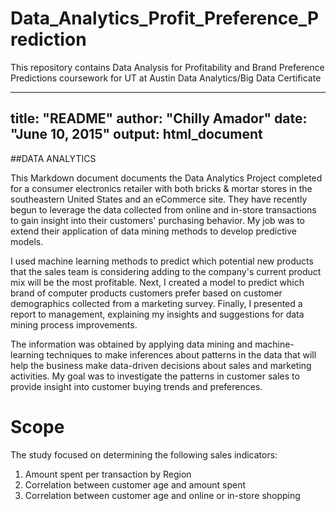 # Data_Analytics_Profit_Preference_Prediction
This repository contains Data Analysis for Profitability and Brand Preference Predictions coursework for UT at Austin Data Analytics/Big Data Certificate

---
title: "README"
author: "Chilly Amador"
date: "June 10, 2015"
output: html_document
---

##DATA ANALYTICS 

This Markdown document documents the Data Analytics Project completed for a consumer electronics retailer with both bricks & mortar stores in the southeastern United States and an eCommerce site. They have recently begun to leverage the data collected from online and in-store transactions to gain insight into their customers' purchasing behavior. My job was to extend their application of data mining methods to develop predictive models.

I used machine learning methods to predict which potential new products that the sales team is considering adding to the company's current product mix will be the most profitable.  Next, I created a model to predict which brand of computer products customers prefer based on customer demographics collected from a marketing survey. Finally, I presented  a report to management, explaining my insights and suggestions for data mining process improvements.

The information was obtained by applying data mining and machine-learning techniques to make inferences about patterns in the data that will help the business make data-driven decisions about sales and marketing activities. My goal was to investigate the patterns in customer sales to provide insight into customer buying trends and preferences. 

# Scope
 The study focused on determining the following sales indicators:
1.  Amount spent per transaction by Region
2.	Correlation between customer age and amount spent 
3.	Correlation between customer age and online or in-store shopping
